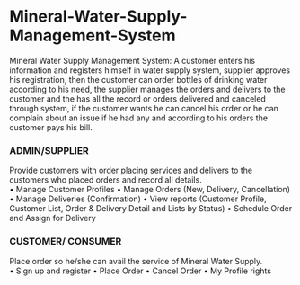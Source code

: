 # Mineral-Water-Supply-Management-System
Mineral Water Supply Management System: A customer enters his information and registers himself in water supply system, supplier approves his registration, then the customer can order bottles of drinking water according to his need, the supplier manages the orders and delivers to the customer and the has all the record or orders delivered and canceled through system, if the customer wants he can cancel his order or he can complain about an issue if he had any and according to his orders the customer pays his bill.


### ADMIN/SUPPLIER	
Provide customers  with order placing services and delivers to the customers who placed orders and record all details.	
•	Manage Customer Profiles
•	Manage Orders (New, Delivery, Cancellation)
•	Manage Deliveries (Confirmation)
•	View reports (Customer Profile, Customer List, Order & Delivery Detail and Lists by Status)
•	Schedule Order and Assign for Delivery

### CUSTOMER/ CONSUMER	
Place order so he/she can avail the service of Mineral Water Supply.	
•	Sign up and register 
•	Place Order
•	Cancel Order
•	My Profile rights
